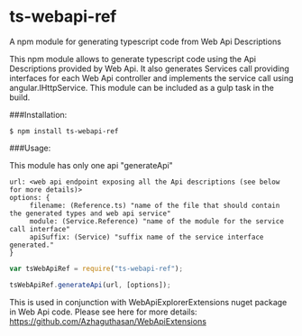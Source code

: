 # ts-webapi-ref
A npm module for generating typescript code from Web Api Descriptions

This npm module allows to generate typescript code using the Api Descriptions provided by Web Api. It also generates Services call providing interfaces for each Web Api controller and implements the service call using angular.IHttpService. This module can be included as a gulp task in the build.

###Installation:

```
$ npm install ts-webapi-ref
```

###Usage:

This module has only one api "generateApi"

```
url: <web api endpoint exposing all the Api descriptions (see below for more details)>
options: {
     filename: (Reference.ts) "name of the file that should contain the generated types and web api service"
     module: (Service.Reference) "name of the module for the service call interface"
     apiSuffix: (Service) "suffix name of the service interface generated."
}
```

```javascript
var tsWebApiRef = require("ts-webapi-ref");

tsWebApiRef.generateApi(url, [options]);
```

This is used in conjunction with WebApiExplorerExtensions nuget package in Web Api code. 
Please see here for more details: https://github.com/Azhaguthasan/WebApiExtensions
